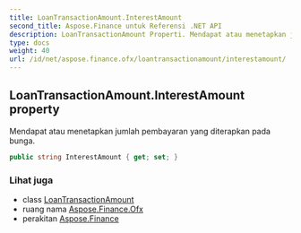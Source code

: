 ```yaml
---
title: LoanTransactionAmount.InterestAmount
second_title: Aspose.Finance untuk Referensi .NET API
description: LoanTransactionAmount Properti. Mendapat atau menetapkan jumlah pembayaran yang diterapkan pada bunga.
type: docs
weight: 40
url: /id/net/aspose.finance.ofx/loantransactionamount/interestamount/
---
```

## LoanTransactionAmount.InterestAmount property

Mendapat atau menetapkan jumlah pembayaran yang diterapkan pada bunga.

```csharp
public string InterestAmount { get; set; }
```

### Lihat juga

* class [LoanTransactionAmount](../)
* ruang nama [Aspose.Finance.Ofx](../../loantransactionamount/)
* perakitan [Aspose.Finance](../../../)


